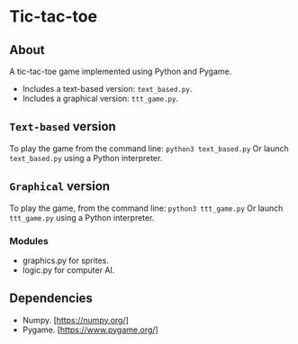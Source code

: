 # Tic-tac-toe

## About
A tic-tac-toe game implemented using Python and Pygame.
- Includes a text-based version: `text_based.py`.
- Includes a graphical version: `ttt_game.py`.

## `Text-based` version
To play the game from the command line:
`python3 text_based.py`
Or launch `text_based.py` using a Python interpreter.

## `Graphical` version
To play the game, from the command line:
`python3 ttt_game.py`
Or launch `ttt_game.py`  using a Python interpreter.

### Modules
- graphics.py for sprites.
- logic.py for computer AI.

## Dependencies
- Numpy. [https://numpy.org/]
- Pygame. [https://www.pygame.org/]
